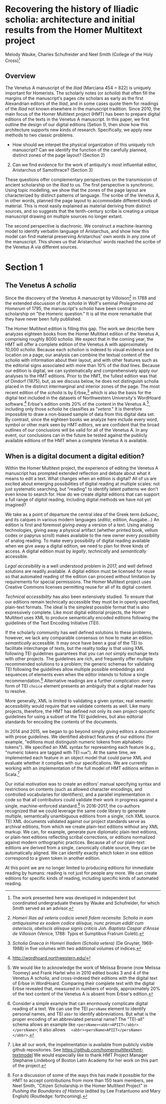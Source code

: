 # Recovering the history of Iliadic scholia: architecture and initial results from the Homer Multitext project

Melody Wauke, Charles Schufreider and Neel Smith (College of the Holy Cross)[^1]


[^1]:  The work presented here was developed in independent but coordinated undergraduate theses by Wauke and Schufreider, for which Smith served as an advisor.


## Overview

The Venetus A manuscript of the *Iliad* (Marciana 454 = 822) is uniquely important for Homerists.  The scholarly notes (or *scholia*) that often fill the margins of the manuscript's pages cite scholars as early as the first Alexandrian editors of the *Iliad*, and in some cases quote them for readings of the *Iliad* not known elsewhere in the manuscript tradition.  Since 2010, the main focus of the Homer Multitext project (HMT) has been to prepare digital editions of the texts in the Venetus A manuscript.  In this paper, we first outline the design of our digital editions (Setion 1), then show how this architecture supports new kinds of research.  Specifically,  we apply new methods to two classic problems.

-  How should we interpet the physical organization of this uniquely rich manuscript?  Can we identify the function of the carefully planned, distinct zones of the page layout? (Section 2)
2.  Can we find evidence for the work of antiquity's most influential editor, Aristarchus of Samothrace? (Section 3)

These questions offer complementary perspectives on the transmission of ancient scholarship on the *Iliad* to us.  The first perspective is synchronic. Using topic modelling, we show that the zones of the page layout are characterized by distinct patterns of language.  The scribe of the Venetus A, in other words, planned the page layout to accommodate different kinds of material.  This is most easily explained as material deriving from distinct sources, and so suggests that the tenth-century scribe is creating a unique manuscript drawing on multiple sources no longer extant.

The second perspective is diachronic.  We construct a machine-learning model to identify verbatim language of Aristarchus, and show how this model can find material preserving Aristarchus' own words in any zone of the manuscript.  This shows us that Aristarchus' words reached the scribe of the Venetus A via different sources.


# Section 1

## The Venetus A *scholia*

Since the discovery of the Venetus A manuscript by Villoison[^villoison] in 1788 and the extended discussion of its *scholia* in Wolf's seminal *Prolegomena ad Homerum* of 1795, the manuscript's *scholia* have been central to scholarship on "the Homeric question."  It is all the more remarkable that they have never been fully published.

[^villoison]: *Homeri Ilias ad veteris codicis veneti fidem recensita. Scholia in eam antiquissima ex eodem codice aliisque, nunc primum edidit cum asteriscis, obeliscis aliisque signis criticis Joh. Baptista Caspar d'Ansse de Villoison* (Venice, 1788: Typis et Sumptibus Fratrum Coleti).

The Homer Multitext edition is filling this gap.  The work we describe here analyzes eighteen books from the Homer Multitext edition of the Venetus A, comprising roughly 8000 *scholia*.  We expect that in the coming year, the HMT will offer a complete edition of the Venetus A with approximately 10,000 *scholia*.  Because each scholion is indexed to visual evidence and its location on a page, our analysis can combine the textual content of the *scholia* with information about their layout, and with other features such as the editorial signs associated with more than 10% of the *Iliad* lines.  Because our edition is digital, we can systematically and comprehensively apply our analyses to the HMT editions.   Prior to the HMT, the fullest edition was that of Dindorf (1875), but, as we discuss below, he does not  distinguish scholia placed in the distinct intermarginal and interior zones of the page.  The most recent edition of the *scholia* is by Erbse,[^erbse] which is also the basis for the digital text included in the datasets of Northwestern University's WordHoard software.[^wordhoard]   Erbse's edition omits 20% of the content in the Venetus A.[^erbseissues], including only those *scholia* he classifies as "*vetera*."  It is therefore impossible to draw a non-biased sample of data from this digital data set.  By contrast, since the eighteen books we analyze here include every word, symbol or other mark seen by HMT editors, we are confident that the broad outlines of our conclusions will be valid for all of the Venetus A.  In any event, our conclusions can in the future be tested against the publicly available editions of the HMT when a complete Venetus A is available.

[^wordhoard]: http://wordhoard.northwestern.edu/


[^erbse]: *Scholia Graeca in Homeri Iliadem (Scholia vetera)* (De Gruyter, 1969-1988) in five volumes with two additional volumes of indices.

[^erbseissues]:  We would like to acknowledge the work  of Melissa Browne (now Melissa Toomey) and Frank Hartel who in 2010 edited books 3 and 4 of the Venetus A *scholia*, and cross-indexed their editions with the digital text of Erbse in WordHoard.   Comparing their complete text with the digital Erbse revealed that, measured in numbers of words, approximately 20% of the text content of the Venetus A is absent from Erbse's edition.

## When is a digital document a digital edition?

Within the Homer Multitext project, the experience of editing the Venetus A manuscript has prompted extended reflection and debate about what it means to edit a text.  What changes when an edition is digital?  All of us are excited about emerging possibilities of digital reading at multiple scales:  not just systematic searching, but "reading" to identify latent patterns we don't even know to search for.  How do we create *digital* editions that can support a full range of *digital* reading, including digital methods we have not yet imagined?

We take as a point of departure the central idea of the Greek term ἔκδωσις, and its calques in various modern languages (*editio*, edition, Ausgabe...)  An edition is first and foremost *giving away* a version of a text.  Using analog technologies, giving away a physical artifact (whether printed book, vellum codex or papyrus scroll) makes available to the new owner every possibility of analog reading.  To make every possibility of digital reading available when we give away a digital edition, we need to plan for three kinds of access.  A digital edition must by *legally*, *technically* and *semantically* accessible.


*Legal accesibility* is a well understood problem in 2017, and well defined solutions are readily available.  A digital edition must be licensed for reuse so that automated reading of the edition can proceed without limitation by requirements for special permissions.  The Homer Multitext project uses Creative Commons licenses permitting reuse for all of its digital content.

*Technical accessibility* has also been extensively studied.  To ensure that our editions remain technically accessible they must be in openly specified, plain-text formats.  The ideal is the simplest possible format that is also expressively complete.  Like most digital editorial projects, the Homer Multitext uses XML to produce semantically encoded editions following the guidelines of the Text Encoding Initiative (TEI).

If the scholarly community has well defined solutions to these problems, however, we lack any comparable consensus on how to make an edition *semantically* accessible.  It may once have been a goal of the TEI to facilitate interchange of texts, but the reality today is that using XML following TEI guidelines guarantees that you can *not* simply exchange texts with other projects.  The guidelines are rich, and frequently offer multiple recommended solutions to a problem;  the generic schemas for validating TEI following the guidelines allow multiple possible embeddings and sequences of elements even when the editor intends to follow a single recommendation.[^teiambig]  Alternative readings are a further complication:  every form of TEI `choice` element presents an ambiguity that a digital reader has to resolve.


[^teiambig]:  Consider a simple example that can enormously complicate digital reading of a text.  We can use the TEI `persName` element to identify personal names, and TEI `abbr` to identify abbreviations.  But what is the proper encoding of an abbreviated personal name?  The "TEI-all" schema allows an example like `<persName><abbr>ΑΡΙΣΤ</abbr></persName>`;  it also allows `  <abbr><persName>ΑΡΙΣΤ</persName></abbr>`.

More generally, XML is limited to validating a given syntax; real semantic accessibility would require that we validate contents as well.  Like many projects, therefore, the HMT has defined not only its own project-specific guidelines for using a subset of the TEI guidelines, but also editorial standards for encoding the contents of the documents.

In 2014 and 2015, we began to go beyond simply giving editors a document with prose guidelines.  We identified abstract features of our editions (for example, "editions must distinguish numeric tokens from alphabetic tokens").  We specified an XML syntax for representing each feature (e.g., "numeric tokens are tagged with TEI `num`").  At the same time, we implemented each feature in an object model that could parse XML and evaluate whether it complies with our specifications.  We are currently working with an implementation of the full model of HMT editions written in Scala.[^textmodel]


[^textmodel]: Like all our work, the impelmentation is available from publicly visible github repositories. See https://github.com/homermultitext/hmt-textmodel  We would especially like to thank HMT Project Manager Stephanie Lindeborg of Boston Latin Academy for her work on this part of the project.

Our initial motivation was to create an editors' manual specifying syntax and restrictions on contents (such as allowed character encodings, and controlled vocabularies for identifiers), and a parallel implementation in code so that all contributors could validate their work in progress against a single, machine-enforced standard.[^citizenscholar] In 2016-2017, the co-authors recognized that we could leverage the same code library to generate multiple, semantically unambiguous editions from a single, rich XML source.  TEI XML documents validated against our project standards serve as archival editions, from which we create plain-text editions without any XML markup.  We can, for example, generate pure diplomatic plain-text editions, or plain-text editions reflecting scribal corrections, or editions normalized against modern orthographic practices.  Because all of our plain-text editions are derived from a single, canonically citable source, they can be automatically aligned.  We can identify exactly which token in one edition correspond to a given token in another edition.


[^citizenscholar]: For a discussion of some of the ways this has made it possible for the HMT to accept contributions from more than 150 team members, see Neel Smith, "Citizen Scholarship in the Homer Multitext Project"  in *Pushing the Boundaries of Historia* (edited by Lee Fratantuono and Mary English) (Routledge: forthcoming).

At this point we are no longer limited to producing editions for immediate reading by humans:  reading is not just for people any more.  We can create editions for specific kinds of reading, including specific kinds of automated reading.
